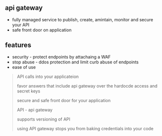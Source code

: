 ## api gateway 

- fully managed service to publish, create, amintain, monitor and secure your API
- safe front door on application

## features

- security - protect endpoints by attachaing a WAF
- stop abuse - ddos protection and limit curb abuse of endpoints
- ease of use

> API calls into your applicateion
>
> favor answers that include api gateway over the hardocde access and secret keys
>
> secure and safe front door for your application
>
> API - api gateway
>
> supports versioning of API
>
> using API gateway stops you from baking credentials into your code